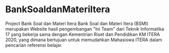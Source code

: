 # BankSoaldanMateriItera
Project Bank Soal dan Materi Itera
Bank Soal dan Materi Itera (BSMI) merupakan Website hasil 
pengembangan "Ini Team" dari Teknik Informatika 17 yang 
bekerja sama dengan Kementrian Riset dan Pendidikan KM 
ITERA 2020, yang dimana bertujuan untuk memudahkan 
Mahasiswa ITERA dalam pencarian referensi belajar.
